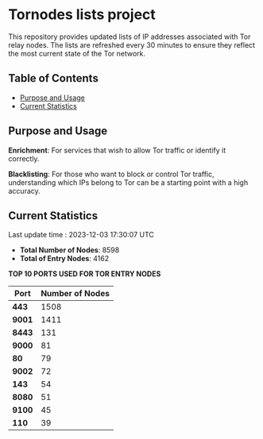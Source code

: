 # Tornodes lists project

This repository provides updated lists of IP addresses associated with Tor relay nodes. The lists are refreshed every 30 minutes to ensure they reflect the most current state of the Tor network.

## Table of Contents

- [Purpose and Usage](#purpose-and-usage)
- [Current Statistics](#current-statistics)


## Purpose and Usage

**Enrichment**: For services that wish to allow Tor traffic or identify it correctly.

**Blacklisting**: For those who want to block or control Tor traffic, understanding which IPs belong to Tor can be a starting point with a high accuracy.

## Current Statistics

Last update time : 2023-12-03 17:30:07 UTC

- **Total Number of Nodes**: 8598
- **Total of Entry Nodes**: 4162

**TOP 10 PORTS USED FOR TOR ENTRY NODES**

| **Port** | **Number of Nodes** |
|------|-----------------|
| **443**   | 1508  |
| **9001**   | 1411  |
| **8443**   | 131  |
| **9000**   | 81  |
| **80**   | 79  |
| **9002**   | 72  |
| **143**   | 54  |
| **8080**   | 51  |
| **9100**   | 45  |
| **110**   | 39  |

